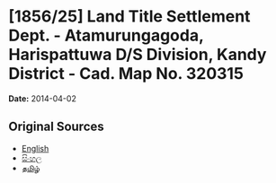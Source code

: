 # [1856/25] Land Title Settlement Dept. - Atamurungagoda, Harispattuwa D/S Division, Kandy District - Cad. Map No. 320315

**Date:** 2014-04-02

## Original Sources

- [English](https://documents.gov.lk/view/extra-gazettes/2014/4/1856-25_E.pdf)
- [සිංහල](https://documents.gov.lk/view/extra-gazettes/2014/4/1856-25_S.pdf)
- [தமிழ்](https://documents.gov.lk/view/extra-gazettes/2014/4/1856-25_T.pdf)

